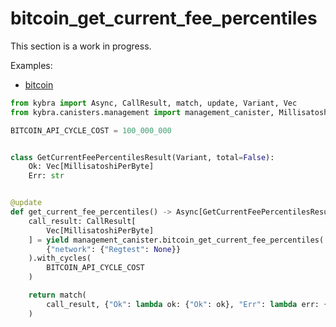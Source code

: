 # bitcoin_get_current_fee_percentiles

This section is a work in progress.

Examples:

-   [bitcoin](https://github.com/demergent-labs/kybra/tree/main/examples/bitcoin)

```python
from kybra import Async, CallResult, match, update, Variant, Vec
from kybra.canisters.management import management_canister, MillisatoshiPerByte

BITCOIN_API_CYCLE_COST = 100_000_000


class GetCurrentFeePercentilesResult(Variant, total=False):
    Ok: Vec[MillisatoshiPerByte]
    Err: str


@update
def get_current_fee_percentiles() -> Async[GetCurrentFeePercentilesResult]:
    call_result: CallResult[
        Vec[MillisatoshiPerByte]
    ] = yield management_canister.bitcoin_get_current_fee_percentiles(
        {"network": {"Regtest": None}}
    ).with_cycles(
        BITCOIN_API_CYCLE_COST
    )

    return match(
        call_result, {"Ok": lambda ok: {"Ok": ok}, "Err": lambda err: {"Err": err}}
    )
```

